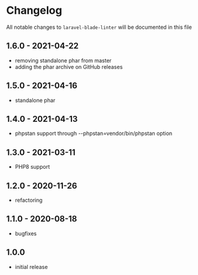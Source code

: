 # Changelog

All notable changes to `laravel-blade-linter` will be documented in this file

## 1.6.0 - 2021-04-22

- removing standalone phar from master
- adding the phar archive on GitHub releases

## 1.5.0 - 2021-04-16

- standalone phar

## 1.4.0 - 2021-04-13

- phpstan support through --phpstan=vendor/bin/phpstan option

## 1.3.0 - 2021-03-11

- PHP8 support

## 1.2.0 - 2020-11-26

- refactoring

## 1.1.0 - 2020-08-18

- bugfixes

## 1.0.0

- initial release
